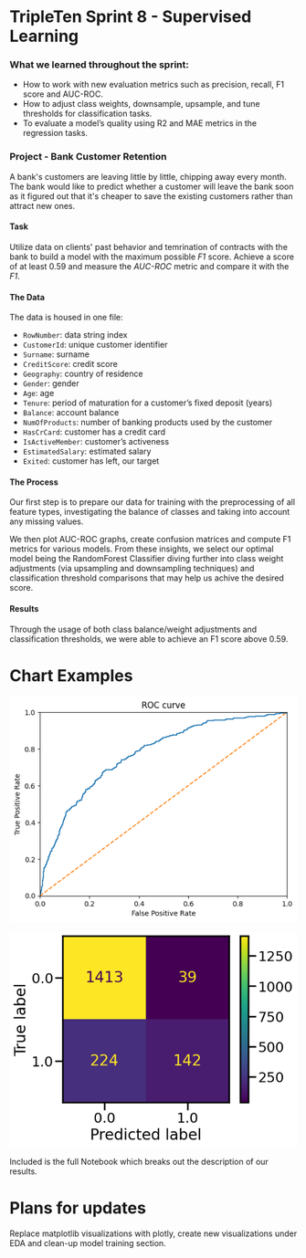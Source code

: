 # TripleTen Sprint 8 - Supervised Learning

### What we learned throughout the sprint:

- How to work with new evaluation metrics such as precision, recall, F1 score and AUC-ROC.
- How to adjust class weights, downsample, upsample, and tune thresholds for classification tasks.
- To evaluate a model’s quality using R2 and MAE metrics in the regression tasks.

### Project - Bank Customer Retention

A bank's customers are leaving little by little, chipping away every month. The bank would like to predict whether a customer will leave the bank soon as it figured out that it's cheaper to save the existing customers rather than attract new ones. 

#### Task

Utilize data on clients' past behavior and temrination of contracts with the bank to build a model with the maximum possible *F1* score. Achieve a score of at least 0.59 and measure the *AUC-ROC* metric and compare it with the *F1*.

#### The Data

The data is housed in one file:

- `RowNumber`: data string index
- `CustomerId`: unique customer identifier
- `Surname`: surname
- `CreditScore`: credit score
- `Geography`: country of residence
- `Gender`: gender
- `Age`: age
- `Tenure`: period of maturation for a customer’s fixed deposit (years)
- `Balance`: account balance
- `NumOfProducts`: number of banking products used by the customer
- `HasCrCard`: customer has a credit card
- `IsActiveMember`: customer’s activeness
- `EstimatedSalary`: estimated salary
- `Exited`: сustomer has left, our target

#### The Process

Our first step is to prepare our data for training with the preprocessing of all feature types, investigating the balance of classes and taking into account any missing values.

We then plot AUC-ROC graphs, create confusion matrices and compute F1 metrics for various models. From these insights, we select our optimal model being the RandomForest Classifier diving further into class weight adjustments (via upsampling and downsampling techniques) and classification threshold comparisons that may help us achive the desired score.

#### Results

Through the usage of both class balance/weight adjustments and classification thresholds, we were able to achieve an F1 score above 0.59.

# Chart Examples

![Alt text](output.png)

![Alt text](output1.png)

Included is the full Notebook which breaks out the description of our results.

# Plans for updates

Replace matplotlib visualizations with plotly, create new visualizations under EDA and clean-up model training section.